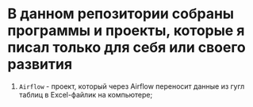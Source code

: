 # В данном репозитории собраны программы и проекты, которые я писал только для себя или своего развития

1. ` Airflow ` - проект, который через Airflow переносит данные из гугл таблиц в Excel-файлик на компьютере;

